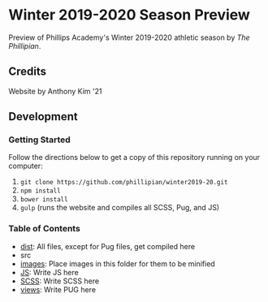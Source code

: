 # Winter 2019-2020 Season Preview
Preview of Phillips Academy's Winter 2019-2020 athletic season by *The Phillipian*.

## Credits
Website by Anthony Kim '21

## Development

### Getting Started
Follow the directions below to get a copy of this repository running on your computer:

1.  `git clone https://github.com/phillipian/winter2019-20.git`
2.  `npm install`
3.  `bower install`
4.  `gulp` (runs the website and compiles all SCSS, Pug, and JS)

### Table of Contents
*   [dist](./dist): All files, except for Pug files, get compiled here
*   src
  * [images](./src/images): Place images in this folder for them to be minified
  * [JS](./src/JS): Write JS here
  * [SCSS](./src/SCSS): Write SCSS here
  * [views](./src/views): Write PUG here
